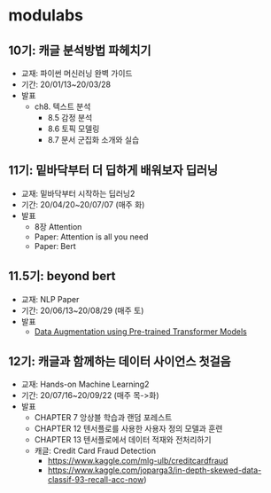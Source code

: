 # modulabs

## 10기: 캐글 분석방법 파헤치기
- 교재: 파이썬 머신러닝 완벽 가이드
- 기간: 20/01/13~20/03/28
- 발표
  - ch8. 텍스트 분석
    - 8.5 감정 분석
    - 8.6 토픽 모델링
    - 8.7 문서 군집화 소개와 실습

## 11기: 밑바닥부터 더 딥하게 배워보자 딥러닝
- 교재: 밑바닥부터 시작하는 딥러닝2
- 기간: 20/04/20~20/07/07 (매주 화)
- 발표
  - 8장 Attention
  - Paper: Attention is all you need
  - Paper: Bert
  
## 11.5기: beyond bert
- 교재: NLP Paper
- 기간: 20/06/13~20/08/29 (매주 토)
- 발표
  - [Data Augmentation using Pre-trained Transformer Models](https://arxiv.org/abs/2003.02245)

## 12기: 캐글과 함께하는 데이터 사이언스 첫걸음
- 교재: Hands-on Machine Learning2
- 기간: 20/07/16~20/09/22 (매주 목->화)
- 발표
  - CHAPTER 7 앙상블 학습과 랜덤 포레스트
  - CHAPTER 12 텐서플로를 사용한 사용자 정의 모델과 훈련
  - CHAPTER 13 텐서플로에서 데이터 적재와 전처리하기
  - 캐글: Credit Card Fraud Detection
    - https://www.kaggle.com/mlg-ulb/creditcardfraud
    - https://www.kaggle.com/joparga3/in-depth-skewed-data-classif-93-recall-acc-now)
  

